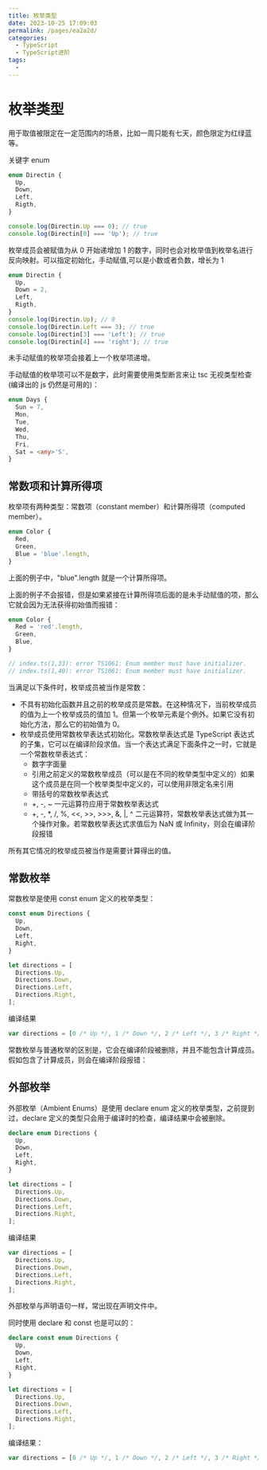 ```yaml
---
title: 枚举类型
date: 2023-10-25 17:09:03
permalink: /pages/ea2a2d/
categories:
  - TypeScript
  - TypeScript进阶
tags:
  -
---
```


# 枚举类型

用于取值被限定在一定范围内的场景，比如一周只能有七天，颜色限定为红绿蓝等。

关键字 enum

```ts
enum Directin {
  Up,
  Down,
  Left,
  Rigth,
}

console.log(Directin.Up === 0); // true
console.log(Directin[0] === 'Up'); // true
```

枚举成员会被赋值为从 0 开始递增加 1 的数字，同时也会对枚举值到枚举名进行反向映射。可以指定初始化，手动赋值,可以是小数或者负数，增长为 1

```ts
enum Directin {
  Up,
  Down = 2,
  Left,
  Rigth,
}
console.log(Directin.Up); // 0
console.log(Directin.Left === 3); // true
console.log(Directin[3] === 'Left'); // true
console.log(Directin[4] === 'right'); // true
```

未手动赋值的枚举项会接着上一个枚举项递增。

手动赋值的枚举项可以不是数字，此时需要使用类型断言来让 tsc 无视类型检查 (编译出的 js 仍然是可用的)：

```ts
enum Days {
  Sun = 7,
  Mon,
  Tue,
  Wed,
  Thu,
  Fri,
  Sat = <any>'S',
}
```

## 常数项和计算所得项

枚举项有两种类型：常数项（constant member）和计算所得项（computed member）。

```ts
enum Color {
  Red,
  Green,
  Blue = 'blue'.length,
}
```

上面的例子中，"blue".length 就是一个计算所得项。

上面的例子不会报错，但是如果紧接在计算所得项后面的是未手动赋值的项，那么它就会因为无法获得初始值而报错：

```ts
enum Color {
  Red = 'red'.length,
  Green,
  Blue,
}

// index.ts(1,33): error TS1061: Enum member must have initializer.
// index.ts(1,40): error TS1061: Enum member must have initializer.
```

当满足以下条件时，枚举成员被当作是常数：

- 不具有初始化函数并且之前的枚举成员是常数。在这种情况下，当前枚举成员的值为上一个枚举成员的值加 1。但第一个枚举元素是个例外。如果它没有初始化方法，那么它的初始值为 0。
- 枚举成员使用常数枚举表达式初始化。常数枚举表达式是 TypeScript 表达式的子集，它可以在编译阶段求值。当一个表达式满足下面条件之一时，它就是一个常数枚举表达式：
  - 数字字面量
  - 引用之前定义的常数枚举成员（可以是在不同的枚举类型中定义的）如果这个成员是在同一个枚举类型中定义的，可以使用非限定名来引用
  - 带括号的常数枚举表达式
  - +, -, ~ 一元运算符应用于常数枚举表达式
  - +, -, \*, /, %, <<, >>, >>>, &, |, ^ 二元运算符，常数枚举表达式做为其一个操作对象。若常数枚举表达式求值后为 NaN 或 Infinity，则会在编译阶段报错

所有其它情况的枚举成员被当作是需要计算得出的值。

## 常数枚举

常数枚举是使用 const enum 定义的枚举类型：

```ts
const enum Directions {
  Up,
  Down,
  Left,
  Right,
}

let directions = [
  Directions.Up,
  Directions.Down,
  Directions.Left,
  Directions.Right,
];
```

编译结果

```js
var directions = [0 /* Up */, 1 /* Down */, 2 /* Left */, 3 /* Right */];
```

常数枚举与普通枚举的区别是，它会在编译阶段被删除，并且不能包含计算成员。假如包含了计算成员，则会在编译阶段报错：

## 外部枚举

外部枚举（Ambient Enums）是使用 declare enum 定义的枚举类型，之前提到过，declare 定义的类型只会用于编译时的检查，编译结果中会被删除。

```ts
declare enum Directions {
  Up,
  Down,
  Left,
  Right,
}

let directions = [
  Directions.Up,
  Directions.Down,
  Directions.Left,
  Directions.Right,
];
```

编译结果

```js
var directions = [
  Directions.Up,
  Directions.Down,
  Directions.Left,
  Directions.Right,
];
```

外部枚举与声明语句一样，常出现在声明文件中。

同时使用 declare 和 const 也是可以的：

```ts
declare const enum Directions {
  Up,
  Down,
  Left,
  Right,
}

let directions = [
  Directions.Up,
  Directions.Down,
  Directions.Left,
  Directions.Right,
];
```

编译结果：

```js
var directions = [0 /* Up */, 1 /* Down */, 2 /* Left */, 3 /* Right */];
```
